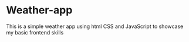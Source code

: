 # Weather-app
This is a simple weather app using html CSS and JavaScript to showcase my basic frontend skills
